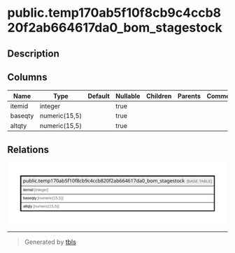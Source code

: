 # public.temp170ab5f10f8cb9c4ccb820f2ab664617da0_bom_stagestock

## Description

## Columns

| Name | Type | Default | Nullable | Children | Parents | Comment |
| ---- | ---- | ------- | -------- | -------- | ------- | ------- |
| itemid | integer |  | true |  |  |  |
| baseqty | numeric(15,5) |  | true |  |  |  |
| altqty | numeric(15,5) |  | true |  |  |  |

## Relations

![er](public.temp170ab5f10f8cb9c4ccb820f2ab664617da0_bom_stagestock.svg)

---

> Generated by [tbls](https://github.com/k1LoW/tbls)
